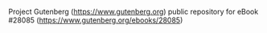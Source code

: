 Project Gutenberg (https://www.gutenberg.org) public repository for eBook #28085 (https://www.gutenberg.org/ebooks/28085)
